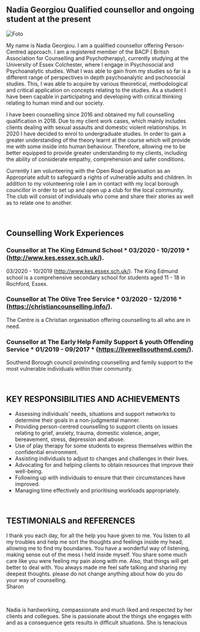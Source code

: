  

## Nadia Georgiou **Qualified counsellor and ongoing student at the present**  

![Foto](https://user-images.githubusercontent.com/92922164/144663882-6ca4480d-c3ff-406b-b215-8dbcbfc41fd5.jpg)





My name is Nadia Georgiou. I am a qualified counsellor offering Person-Centred approach. I am a registered member of the BACP ( British Association for Counselling and Psychotherapy), currently studying at the University of Essex Colchester, where I engage in Psychosocial and Psychoanalytic studies. 
What I was able to gain from my studies so far is a different range of perspectives in depth psychoanalytic and pschosocial studies. This, I was able to acquire by various theoretical, methodological and critical application on concepts relating to the studies. As a student I have been capable in participating and developing with critical thinking relating to human mind and our society.  

I have been counselling since 2016 and obtained my full counselling qualification in 2018. Due to my client work cases, which mainly includes clients dealing with sexual assaults and domestic violent relationships. In 2020 I have decided to enrol to undergraduate studies. In order to gain a greater understanding of the theory learnt at the course which will provide me with some inside into human behaviour. Therefore, allowing me to be better equipped to provide greater understanding to my clients, including the ability of considerate empathy, comprehension and safer conditions. 



Currently I am volunteering with the Open Road organisation as an Appropriate adult to safeguard a rights of vulnerable adults and children. In addition to my volunteering role I am in contact with my local borough councillor in order to set up and open up a club for the local community. The club will consist of individuals who come and share their stories as well as to relate one to another.


<br>


##  Counselling Work Experiences

### Counsellor at The King Edmund School                                               * 03/2020 - 10/2019       * (http://www.kes.essex.sch.uk/).
03/2020 - 10/2019  (http://www.kes.essex.sch.uk/).
The King Edmund school is a comprehensive secondary school for students aged 11 - 18 in Rochford, Essex.
<br>
### Counsellor at The Olive Tree Service                                               * 03/2020 - 12/2016       * (https://christiancounselling.info/). 
The Centre is a Christian organisation offering counselling to all who are in need.
<br>
### Counsellor at The Early Help Family Support & youth Offending Service              * 01/2019 - 09/2017       * (https://livewellsouthend.com/).
Southend Borough council provinding counselling and family support to the most vulnerable individuals within thier community.


<br>


## KEY RESPONSIBILITIES AND ACHIEVEMENTS
*	Assessing individuals’ needs, situations and support networks to determine their goals in a non-judgmental manner.
*	Providing person-centred counselling to support clients on issues relating to grief, anxiety, trauma, domestic violence, anger, bereavement, stress, depression and abuse.
*	Use of play therapy for some students to express themselves within the confidential environment.
*	Assisting individuals to adjust to changes and challenges in their lives.
*	Advocating for and helping clients to obtain resources that improve their well-being.
*	Following up with individuals to ensure that their circumstances have improved.
*	Managing time effectively and prioritising workloads appropriately.

<br> 

## TESTIMONIALS and REFERENCES 

I thank you each day, for all the help you have given to me. You listen to all my troubles and help me sort the thoughts and feelings inside my head, allowing me to find my boundaries. You have a wonderful way of listening, making sense out of the mess i held inside myself. You share some much care like you were feeling my pain along with me. Also, that things will get better to deal with. You always made me feel safe talking and sharing my deepest thoughts. please do not change anything about how do you do your way of counselling.  
Sharon

<br>

Nadia is hardworking, compassionate and much liked and respected by her clients and collegues. She is passionate about the things she engages with and as a consequence gets results in difficult situations. She is tenacious










